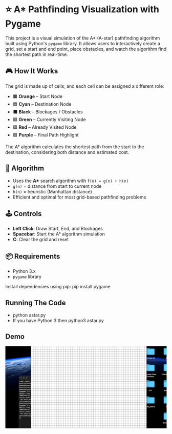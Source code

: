 # ⭐ A* Pathfinding Visualization with Pygame

This project is a visual simulation of the A* (A-star) pathfinding algorithm built using Python's `pygame` library. It allows users to interactively create a grid, set a start and end point, place obstacles, and watch the algorithm find the shortest path in real-time.

## 🎮 How It Works

The grid is made up of cells, and each cell can be assigned a different role:

- 🟧 **Orange** – Start Node  
- 🟦 **Cyan** – Destination Node  
- ⬛ **Black** – Blockages / Obstacles  
- 🟩 **Green** – Currently Visiting Node  
- 🟥 **Red** – Already Visited Node  
- 🟪 **Purple** – Final Path Highlight

The A* algorithm calculates the shortest path from the start to the destination, considering both distance and estimated cost.

## 🧠 Algorithm

- Uses the **A\*** search algorithm with `f(n) = g(n) + h(n)`
- `g(n)` = distance from start to current node
- `h(n)` = heuristic (Manhattan distance)
- Efficient and optimal for most grid-based pathfinding problems

## 🕹️ Controls

- **Left Click**: Draw Start, End, and Blockages
- **Spacebar**: Start the A* algorithm simulation
- **C**: Clear the grid and reset

## 📦 Requirements

- Python 3.x
- `pygame` library

Install dependencies using pip: pip install pygame

## Running The Code
- python astar.py
- If you have Python 3 then python3 astar.py

## Demo
![A* Pathfinding Demo](A%20Star%20GIF.gif)

